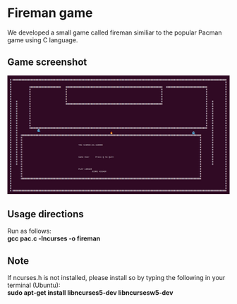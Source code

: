 # Fireman game
We developed a small game called fireman similiar to the popular Pacman game using C language.

## Game screenshot 
![Image](Fireman.png)

## Usage directions
Run as follows:\
**gcc pac.c -lncurses -o fireman**

## Note
If ncurses.h is not installed, please install so by typing the following in your terminal (Ubuntu):\
**sudo apt-get install libncurses5-dev libncursesw5-dev**
